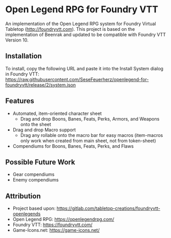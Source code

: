 # Open Legend RPG for Foundry VTT

An implementation of the Open Legend RPG system for Foundry Virtual Tabletop (http://foundryvtt.com).
This project is based on the implementation of Beenrak and updated to be compatible with Foundry VTT Version 10.

## Installation

To install, copy the following URL and paste it into the Install System dialog in Foundry VTT:
https://raw.githubusercontent.com/SeseFeuerherz/openlegend-for-foundryvtt/release/2/system.json

## Features

* Automated, item-oriented character sheet
  * Drag and drop Boons, Banes, Feats, Perks, Armors, and Weapons onto the sheet
* Drag and drop Macro support
  * Drag any rollable onto the macro bar for easy macros (item-macros only work when created from main sheet, not from token-sheet)
* Compendiums for Boons, Banes, Feats, Perks, and Flaws

## Possible Future Work

* Gear compendiums
* Enemy compendiums

## Attribution

* Project based upon: https://gitlab.com/tabletop-creations/foundryvtt-openlegends
* Open Legend RPG: https://openlegendrpg.com/
* Foundry VTT: https://foundryvtt.com/
* Game-Icons.net: https://game-icons.net/

